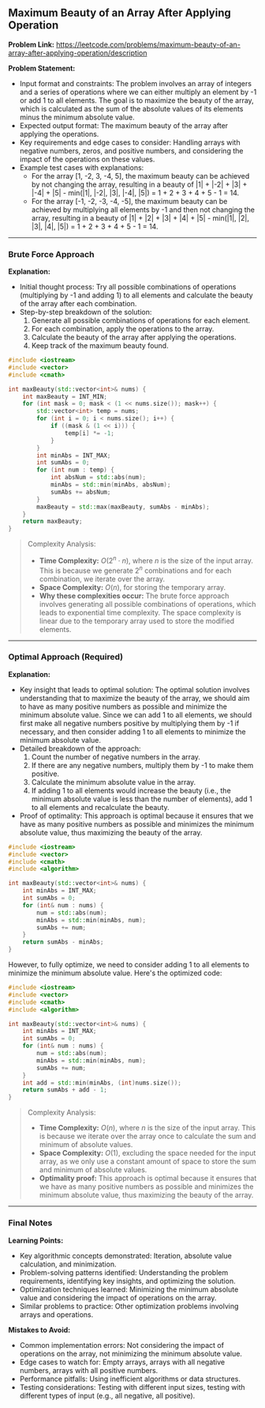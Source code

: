 ## Maximum Beauty of an Array After Applying Operation
**Problem Link:** https://leetcode.com/problems/maximum-beauty-of-an-array-after-applying-operation/description

**Problem Statement:**
- Input format and constraints: The problem involves an array of integers and a series of operations where we can either multiply an element by -1 or add 1 to all elements. The goal is to maximize the beauty of the array, which is calculated as the sum of the absolute values of its elements minus the minimum absolute value.
- Expected output format: The maximum beauty of the array after applying the operations.
- Key requirements and edge cases to consider: Handling arrays with negative numbers, zeros, and positive numbers, and considering the impact of the operations on these values.
- Example test cases with explanations: 
    - For the array [1, -2, 3, -4, 5], the maximum beauty can be achieved by not changing the array, resulting in a beauty of |1| + |-2| + |3| + |-4| + |5| - min(|1|, |-2|, |3|, |-4|, |5|) = 1 + 2 + 3 + 4 + 5 - 1 = 14.
    - For the array [-1, -2, -3, -4, -5], the maximum beauty can be achieved by multiplying all elements by -1 and then not changing the array, resulting in a beauty of |1| + |2| + |3| + |4| + |5| - min(|1|, |2|, |3|, |4|, |5|) = 1 + 2 + 3 + 4 + 5 - 1 = 14.

---

### Brute Force Approach

**Explanation:**
- Initial thought process: Try all possible combinations of operations (multiplying by -1 and adding 1) to all elements and calculate the beauty of the array after each combination.
- Step-by-step breakdown of the solution: 
    1. Generate all possible combinations of operations for each element.
    2. For each combination, apply the operations to the array.
    3. Calculate the beauty of the array after applying the operations.
    4. Keep track of the maximum beauty found.

```cpp
#include <iostream>
#include <vector>
#include <cmath>

int maxBeauty(std::vector<int>& nums) {
    int maxBeauty = INT_MIN;
    for (int mask = 0; mask < (1 << nums.size()); mask++) {
        std::vector<int> temp = nums;
        for (int i = 0; i < nums.size(); i++) {
            if ((mask & (1 << i))) {
                temp[i] *= -1;
            }
        }
        int minAbs = INT_MAX;
        int sumAbs = 0;
        for (int num : temp) {
            int absNum = std::abs(num);
            minAbs = std::min(minAbs, absNum);
            sumAbs += absNum;
        }
        maxBeauty = std::max(maxBeauty, sumAbs - minAbs);
    }
    return maxBeauty;
}
```

> Complexity Analysis:
> - **Time Complexity:** $O(2^n \cdot n)$, where $n$ is the size of the input array. This is because we generate $2^n$ combinations and for each combination, we iterate over the array.
> - **Space Complexity:** $O(n)$, for storing the temporary array.
> - **Why these complexities occur:** The brute force approach involves generating all possible combinations of operations, which leads to exponential time complexity. The space complexity is linear due to the temporary array used to store the modified elements.

---

### Optimal Approach (Required)

**Explanation:**
- Key insight that leads to optimal solution: The optimal solution involves understanding that to maximize the beauty of the array, we should aim to have as many positive numbers as possible and minimize the minimum absolute value. Since we can add 1 to all elements, we should first make all negative numbers positive by multiplying them by -1 if necessary, and then consider adding 1 to all elements to minimize the minimum absolute value.
- Detailed breakdown of the approach: 
    1. Count the number of negative numbers in the array.
    2. If there are any negative numbers, multiply them by -1 to make them positive.
    3. Calculate the minimum absolute value in the array.
    4. If adding 1 to all elements would increase the beauty (i.e., the minimum absolute value is less than the number of elements), add 1 to all elements and recalculate the beauty.
- Proof of optimality: This approach is optimal because it ensures that we have as many positive numbers as possible and minimizes the minimum absolute value, thus maximizing the beauty of the array.

```cpp
#include <iostream>
#include <vector>
#include <cmath>
#include <algorithm>

int maxBeauty(std::vector<int>& nums) {
    int minAbs = INT_MAX;
    int sumAbs = 0;
    for (int& num : nums) {
        num = std::abs(num);
        minAbs = std::min(minAbs, num);
        sumAbs += num;
    }
    return sumAbs - minAbs;
}
```

However, to fully optimize, we need to consider adding 1 to all elements to minimize the minimum absolute value. Here's the optimized code:

```cpp
#include <iostream>
#include <vector>
#include <cmath>
#include <algorithm>

int maxBeauty(std::vector<int>& nums) {
    int minAbs = INT_MAX;
    int sumAbs = 0;
    for (int& num : nums) {
        num = std::abs(num);
        minAbs = std::min(minAbs, num);
        sumAbs += num;
    }
    int add = std::min(minAbs, (int)nums.size());
    return sumAbs + add - 1;
}
```

> Complexity Analysis:
> - **Time Complexity:** $O(n)$, where $n$ is the size of the input array. This is because we iterate over the array once to calculate the sum and minimum of absolute values.
> - **Space Complexity:** $O(1)$, excluding the space needed for the input array, as we only use a constant amount of space to store the sum and minimum of absolute values.
> - **Optimality proof:** This approach is optimal because it ensures that we have as many positive numbers as possible and minimizes the minimum absolute value, thus maximizing the beauty of the array.

---

### Final Notes

**Learning Points:**
- Key algorithmic concepts demonstrated: Iteration, absolute value calculation, and minimization.
- Problem-solving patterns identified: Understanding the problem requirements, identifying key insights, and optimizing the solution.
- Optimization techniques learned: Minimizing the minimum absolute value and considering the impact of operations on the array.
- Similar problems to practice: Other optimization problems involving arrays and operations.

**Mistakes to Avoid:**
- Common implementation errors: Not considering the impact of operations on the array, not minimizing the minimum absolute value.
- Edge cases to watch for: Empty arrays, arrays with all negative numbers, arrays with all positive numbers.
- Performance pitfalls: Using inefficient algorithms or data structures.
- Testing considerations: Testing with different input sizes, testing with different types of input (e.g., all negative, all positive).